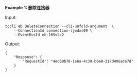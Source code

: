 **Example 1: 删除连接器**



Input: 

```
tccli eb DeleteConnection --cli-unfold-argument  \
    --ConnectionId connection-ljwdxs09 \
    --EventBusId eb-l65vlc2
```

Output: 
```
{
    "Response": {
        "RequestId": "4ec69b78-1e6a-4c39-b6e0-217d496ada7d"
    }
}
```


